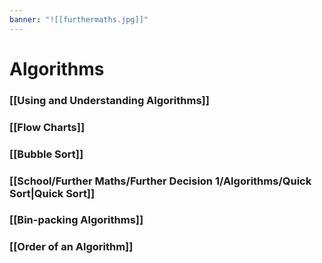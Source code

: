 ```yaml
---
banner: "![[furthermaths.jpg]]"
---
```

# Algorithms

### [[Using and Understanding Algorithms]]

### [[Flow Charts]]

### [[Bubble Sort]]

### [[School/Further Maths/Further Decision 1/Algorithms/Quick Sort|Quick Sort]]

### [[Bin-packing Algorithms]]

### [[Order of an Algorithm]]
